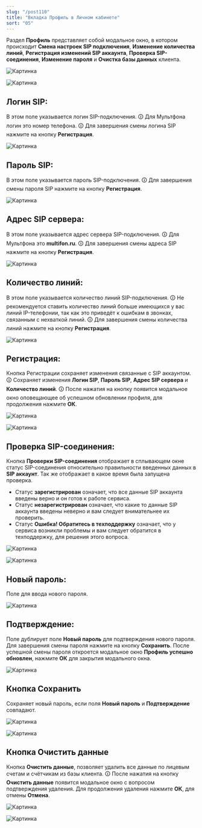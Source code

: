 ```yaml
---
slug: "/post110"
title: "Вкладка Профиль в Личном кабинете"
sort: "05"
---
```


Раздел **Профиль** представляет собой модальное окно, в котором происходит **Смена настроек SIP подключения**, **Изменение количества линий**, **Регистрация изменений SIP аккаунта**, **Проверка SIP-соединения**, **Изменение пароля** и **Очистка базы данных**  клиента.

![Картинка](./images/profile_butt_profile.png "Кнопка Профиль")

![Картинка](./images/profile_modal_window_profile.png "Модальное окно Профиль")

## Логин SIP:

В этом поле указывается логин SIP-подключения.
🛈 Для Мультфона логин это номер телефона.
🛈 Для завершения смены логина SIP нажмите на кнопку **Регистрация**.

![Картинка](./images/profile_login_sip.png "Поле Логин SIP сервера")

## Пароль SIP:

В этом поле указывается пароль SIP-подключения.
🛈 Для завершения смены пароля SIP нажмите на кнопку **Регистрация**.

![Картинка](./images/profile_pass_sip.png "Поле Пароль SIP сервера")

## Адрес SIP сервера:

В этом поле указывается адрес сервера SIP-подключения.
🛈 Для Мультфона это **multifon.ru**.
🛈 Для завершения смены адреса SIP нажмите на кнопку **Регистрация**.

![Картинка](./images/profile_address_sip.png "Поле Адрес SIP сервера")

## Количество линий:

В этом поле указывается количество линий SIP-подключения.
🛈 Не рекомендуется ставить количество линий больше имеющихся у вас линий IP-телефонии, так как это приведёт к ошибкам в звонках, связанным с нехваткой линий.
🛈 Для завершения смены количества линий нажмите на кнопку **Регистрация**.

![Картинка](./images/profile_number_of_lines.png "Поле Количества линий")

## Регистрация:

Кнопка Регистрации сохраняет изменения связанные с SIP аккаунтом.
🛈 Сохраняет изменения **Логин SIP**, **Пароль SIP**, **Адрес SIP сервера** и **Количество линий**.
🛈 После нажатия на кнопку появится модальное окно оповещающее об успешном обновлении профиля, для продолжения нажмите **ОК**.

![Картинка](./images/registration.png "Кнопка регистраций")

![Картинка](./images/profile_form_confirm.png "Кнопка регистраций")

## Проверка SIP-соединения:

Кнопка **Проверки SIP-соединения** отображает в сплывающем окне статус SIP-соединения относительно правильности введенных данных в **SIP аккаунт**. Так же отображает в какое время была запущена проверка.
* Статус **зарегистрирован** означает, что все данные SIP аккаунта введены верно и он готов к работе сервиса.
* Статус **незарегистрирован** означает, что какие то данные SIP аккаунта введены неверно и вам следует внимательнее их проверить.
* Статус **Ошибка! Обратитесь в техподдержку** означает, что у сервиса возникли проблемы и вам следует обратится в техподдержку, для решения этого вопроса.

![Картинка](./images/sip_check.png "Кнопка проверки SIP-соединения")

![Картинка](./images/check_sip_alert.png "Модальное окно проверки SIP-соединения")

## Новый пароль:

Поле для ввода нового пароля.

![Картинка](./images/profile_new_pass.png "Поле Новый пароль")

## Подтверждение:

Поле дублирует поле **Новый пароль** для подтверждения нового пароля. Для завершения смены пароля нажмите на кнопку **Сохранить**.
После успешной смены пароля откроется модальное окно **Профиль успешно обновлен**, нажмите **ОК** для закрытия модального окна.

![Картинка](./images/profile_confirm_pass.png "Поле Подтверждение")

## Кнопка Сохранить

Сохраняет новый пароль, если поля **Новый пароль** и **Подтверждение** совпадают.

![Картинка](./images/profile_butt_save.png "Кнопка Сохранить")

![Картинка](./images/profile_form_confirm.png "Модальное окно Профиль успешно обновлен")


## Кнопка Очистить данные

Кнопка **Очистить данные**, позволяет удалить все данные по лицевым счетам и счётчикам из базы клиента.
🛈 После нажатия на кнопку **Очистить данные** появится модальное окно с вопросом подтверждения удаления. Для продолжения удаления нажмите **ОК**, для отмены **Отмена**.

![Картинка](./images/profile_clear_data.png "Кнопка Очистить данные")

![Картинка](./images/profile_clear_data_confirmation.png "Подтверждение очистки данных")
